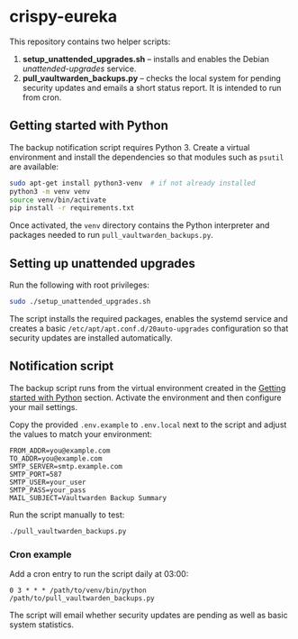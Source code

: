 # crispy-eureka

This repository contains two helper scripts:

1. **setup_unattended_upgrades.sh** – installs and enables the Debian
   *unattended-upgrades* service.
2. **pull_vaultwarden_backups.py** – checks the local system for pending
   security updates and emails a short status report.  It is intended to run
   from cron.

## Getting started with Python

The backup notification script requires Python 3. Create a virtual
environment and install the dependencies so that modules such as
`psutil` are available:

```bash
sudo apt-get install python3-venv  # if not already installed
python3 -m venv venv
source venv/bin/activate
pip install -r requirements.txt
```

Once activated, the `venv` directory contains the Python interpreter
and packages needed to run `pull_vaultwarden_backups.py`.

## Setting up unattended upgrades

Run the following with root privileges:

```bash
sudo ./setup_unattended_upgrades.sh
```

The script installs the required packages, enables the systemd service and
creates a basic `/etc/apt/apt.conf.d/20auto-upgrades` configuration so that
security updates are installed automatically.

## Notification script

The backup script runs from the virtual environment created in the
[Getting started with Python](#getting-started-with-python) section.
Activate the environment and then configure your mail settings.

Copy the provided `.env.example` to `.env.local` next to the script and
adjust the values to match your environment:

```
FROM_ADDR=you@example.com
TO_ADDR=you@example.com
SMTP_SERVER=smtp.example.com
SMTP_PORT=587
SMTP_USER=your_user
SMTP_PASS=your_pass
MAIL_SUBJECT=Vaultwarden Backup Summary
```

Run the script manually to test:

```bash
./pull_vaultwarden_backups.py
```

### Cron example

Add a cron entry to run the script daily at 03:00:

```
0 3 * * * /path/to/venv/bin/python /path/to/pull_vaultwarden_backups.py
```

The script will email whether security updates are pending as well as basic
system statistics.
